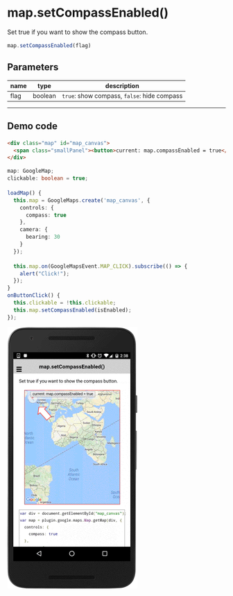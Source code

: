 # map.setCompassEnabled()

Set true if you want to show the compass button.

```typescript
map.setCompassEnabled(flag)
```

## Parameters

name   | type    | description
-------|---------|---------------------------------------
flag   | boolean | `true`: show compass, `false`: hide compass

----------------------------------------------------------------------------------------------------------

## Demo code

```html
<div class="map" id="map_canvas">
  <span class="smallPanel"><button>current: map.compassEnabled = true</button></span>
</div>
```

```typescript
map: GoogleMap;
clickable: boolean = true;

loadMap() {
  this.map = GoogleMaps.create('map_canvas', {
    controls: {
      compass: true
    },
    camera: {
      bearing: 30
    }
  });

  this.map.on(GoogleMapsEvent.MAP_CLICK).subscribe(() => {
    alert("Click!");
  });
}
onButtonClick() {
  this.clickable = !this.clickable;
  this.map.setCompassEnabled(isEnabled);
});

```

![](image.gif)
